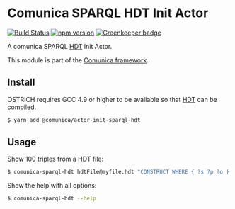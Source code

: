 # Comunica SPARQL HDT Init Actor

[![Build Status](https://travis-ci.org/comunica/comunica-actor-init-sparql-hdt.svg?branch=master)](https://travis-ci.org/comunica/comunica-actor-init-sparql-hdt)
[![npm version](https://badge.fury.io/js/%40comunica%2Factor-init-sparql-hdt.svg)](https://www.npmjs.com/package/@comunica/actor-init-sparql-hdt) [![Greenkeeper badge](https://badges.greenkeeper.io/comunica/comunica-actor-init-sparql-hdt.svg)](https://greenkeeper.io/)

A comunica SPARQL [HDT](http://www.rdfhdt.org/) Init Actor.

This module is part of the [Comunica framework](https://github.com/comunica/comunica).

## Install

OSTRICH requires GCC 4.9 or higher to be available so that [HDT](http://www.rdfhdt.org/) can be compiled.

```bash
$ yarn add @comunica/actor-init-sparql-hdt
```

## Usage

Show 100 triples from a HDT file:

```bash
$ comunica-sparql-hdt hdtFile@myfile.hdt "CONSTRUCT WHERE { ?s ?p ?o } LIMIT 100"
```

Show the help with all options:

```bash
$ comunica-sparql-hdt --help
```
